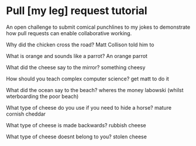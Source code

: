 # Pull [my leg] request tutorial
An open challenge to submit comical punchlines to my jokes to demonstrate how pull requests can enable collaborative working. 

Why did the chicken cross the road? 
Matt Collison told him to

What is orange and sounds like a parrot? 
An orange parrot

What did the cheese say to the mirror? 
something cheesy

How should you teach complex computer science? 
get matt to do it

What did the ocean say to the beach?
wheres the money labowski (whilst wterboarding the poor beach)

What type of cheese do you use if you need to hide a horse?
mature cornish cheddar

What type of cheese is made backwards?
rubbish cheese

What type of cheese doesnt belong to you?
stolen cheese
